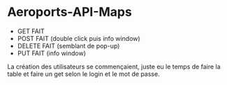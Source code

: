 # Aeroports-API-Maps

- GET FAIT
- POST FAIT (double click puis info window)
- DELETE FAIT (semblant de pop-up)
- PUT FAIT (info window)

La création des utilisateurs se commençaient, juste eu le temps de faire la table et faire un get selon le login et le mot de passe.
